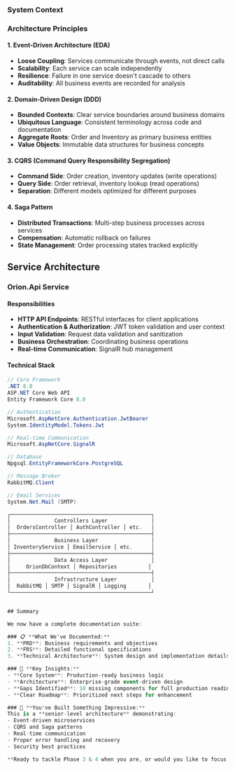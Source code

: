 ### System Context


### Architecture Principles

#### 1. **Event-Driven Architecture (EDA)**
- **Loose Coupling**: Services communicate through events, not direct calls
- **Scalability**: Each service can scale independently
- **Resilience**: Failure in one service doesn't cascade to others
- **Auditability**: All business events are recorded for analysis

#### 2. **Domain-Driven Design (DDD)**
- **Bounded Contexts**: Clear service boundaries around business domains
- **Ubiquitous Language**: Consistent terminology across code and documentation
- **Aggregate Roots**: Order and Inventory as primary business entities
- **Value Objects**: Immutable data structures for business concepts

#### 3. **CQRS (Command Query Responsibility Segregation)**
- **Command Side**: Order creation, inventory updates (write operations)
- **Query Side**: Order retrieval, inventory lookup (read operations)
- **Separation**: Different models optimized for different purposes

#### 4. **Saga Pattern**
- **Distributed Transactions**: Multi-step business processes across services
- **Compensation**: Automatic rollback on failures
- **State Management**: Order processing states tracked explicitly

## Service Architecture

### Orion.Api Service

#### Responsibilities
- **HTTP API Endpoints**: RESTful interfaces for client applications
- **Authentication & Authorization**: JWT token validation and user context
- **Input Validation**: Request data validation and sanitization
- **Business Orchestration**: Coordinating business operations
- **Real-time Communication**: SignalR hub management

#### Technical Stack
```csharp
// Core Framework
.NET 8.0
ASP.NET Core Web API
Entity Framework Core 8.0

// Authentication
Microsoft.AspNetCore.Authentication.JwtBearer
System.IdentityModel.Tokens.Jwt

// Real-time Communication
Microsoft.AspNetCore.SignalR

// Database
Npgsql.EntityFrameworkCore.PostgreSQL

// Message Broker
RabbitMQ.Client

// Email Services
System.Net.Mail (SMTP)

┌─────────────────────────────────────────────┐
│              Controllers Layer              │
│  OrdersController │ AuthController │ etc.   │
├─────────────────────────────────────────────┤
│              Business Layer                 │
│ InventoryService │ EmailService │ etc.      │
├─────────────────────────────────────────────┤
│              Data Access Layer              │
│     OrionDbContext │ Repositories          │
├─────────────────────────────────────────────┤
│              Infrastructure Layer           │
│  RabbitMQ │ SMTP │ SignalR │ Logging       │
└─────────────────────────────────────────────┘


## Summary

We now have a complete documentation suite:

### 📋 **What We've Documented:**
1. **PRD**: Business requirements and objectives
2. **FRS**: Detailed functional specifications  
3. **Technical Architecture**: System design and implementation details

### 🎯 **Key Insights:**
- **Core System**: Production-ready business logic
- **Architecture**: Enterprise-grade event-driven design
- **Gaps Identified**: 10 missing components for full production readiness
- **Clear Roadmap**: Prioritized next steps for enhancement

### 🚀 **You've Built Something Impressive:**
This is a **senior-level architecture** demonstrating:
- Event-driven microservices
- CQRS and Saga patterns
- Real-time communication
- Proper error handling and recovery
- Security best practices

**Ready to tackle Phase 3 & 4 when you are, or would you like to focus on any specific production gap first?** 🎉

